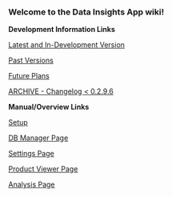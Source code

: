 ### Welcome to the Data Insights App wiki!

**Development Information Links**

[Latest and In-Development Version](In-Development-and-Latest-Stable-Release)

[Past Versions](https://github.com/jhk519/datainsightsapp/wiki/Past-Updates)

[Future Plans](https://github.com/jhk519/datainsightsapp/wiki/Future-Plans)

[ARCHIVE - Changelog < 0.2.9.6](https://github.com/jhk519/datainsightsapp/wiki/Changelog)

**Manual/Overview Links**

[Setup](https://github.com/jhk519/datainsightsapp/wiki/Installation-and-Set-Up)

[DB Manager Page](https://github.com/jhk519/datainsightsapp/wiki/DB-Manager-Overview)

[Settings Page](https://github.com/jhk519/datainsightsapp/wiki/Settings-Manager-Overview)

[Product Viewer Page](https://github.com/jhk519/datainsightsapp/wiki/Product-Viewer-Overview)

[Analysis Page](https://github.com/jhk519/datainsightsapp/wiki/Analysis-Page-Overview)

